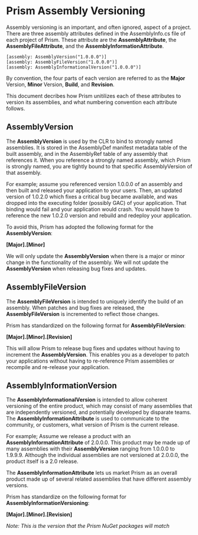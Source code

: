 # Prism Assembly Versioning

Assembly versioning is an important, and often ignored, aspect of a project.  There are three assembly attributes defined in the AssemblyInfo.cs file of each project of Prism.  These attribute are the **AssemblyAttribute**, the **AssemblyFileAttribute**, and the **AssemblyInformationAttribute**.

```
[assembly: AssemblyVersion("1.0.0.0")]
[assembly: AssemblyFileVersion("1.0.0.0")]
[assembly: AssemblyInformationalVersion("1.0.0.0")]
```
By convention, the four parts of each version are referred to as the **Major** Version, **Minor** Version, **Build**, and **Revision**.

This document decribes how Prism unitilizes each of these attributes to version its assemblies, and what numbering convention each attribute follows.

## AssemblyVersion

The **AssemblyVersion** is used by the CLR to bind to strongly named assemblies. It is stored in the AssemblyDef manifest metadata table of the built assembly, and in the AssemblyRef table of any assembly that references it. When you reference a strongly named assembly, which Prism is strongly named, you are tightly bound to that specific AssemblyVersion of that assembly.

For example; assume you referenced version 1.0.0.0 of an assembly and then built and released your application to your users.  Then, an updated version of 1.0.2.0 which fixes a critical bug became available, and was dropped into the executing folder (possibly GAC) of your application. That binding would fail and your application would crash.  You would have to reference the new 1.0.2.0 version and rebuild and redeploy your application.

To avoid this, Prism has adopted the following format for the **AssemblyVersion**:

**[Major].[Minor]**

We will only update the **AssemblyVersion** when there is a major or minor change in the functionality of the assembly.  We will not update the **AssemblyVersion** when releasing bug fixes and updates.

## AssemblyFileVersion

The **AssemblyFileVersion** is intended to uniquely identify the build of an assembly.  When patches and bug fixes are released, the **AssemblyFileVersion** is incremented to reflect those changes.

Prism has standardized on the following format for **AssemblyFileVersion**:

**[Major].[Minor].[Revision]**

This will allow Prism to release bug fixes and updates without having to increment the **AssemblyVersion**.  This enables you as a developer to patch your applications without having to re-reference Prism assemblies or recompile and re-release your application.

## AssemblyInformationVersion

The **AssemblyInformationalVersion** is intended to allow coherent versioning of the entire product, which may consist of many assemblies that are independently versioned, and potentially developed by disparate teams. The **AssemblyInformationAttribute** is used to communicate to the community, or customers, what version of Prism is the current release.

For example; Assume we release a product with an **AssemblyInformationAttribute** of 2.0.0.0.  This product may be made up of many assemblies with their **AssemblyVersion** ranging from 1.0.0.0 to 1.9.9.9.  Although the individual assemblies are not versioned at 2.0.0.0, the product itself is a 2.0 release.  

The **AssemblyInformationAttribute** lets us market Prism as an overall product made up of several related assemblies that have different assembly versions.

Prism has standardize on the following format for **AssemblyInformationVersioning**:

**[Major].[Minor].[Revision]**

_Note: This is the version that the Prism NuGet packages will match_

